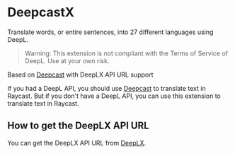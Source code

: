 # DeepcastX

Translate words, or entire sentences, into 27 different languages using DeepL.

>Warning: This extension is not compliant with the Terms of Service of DeepL. Use at your own risk.

Based on [Deepcast](https://www.raycast.com/mooxl/deepcast) with DeepLX API URL support

If you had a DeepL API, you should use [Deepcast](https://www.raycast.com/mooxl/deepcast) to translate text in Raycast. But if you don't have a DeepL API, you can use this extension to translate text in Raycast.


<!-- ## How to use

>This extension is not published to Raycast Store yet. You can install it locally.

1. Clone this repo to your local machine
2. `cd` to the repo and run `pnpm install` or `npm install`
3. Install [Raycast](https://www.raycast.com/)
4. Install Developer extension in Raycast Store
5. Import local extension in Developer extension
6. Done -->

## How to get the DeepLX API URL

You can get the DeepLX API URL from [DeepLX](https://github.com/OwO-Network/DeepLX).
